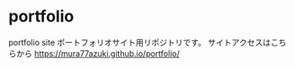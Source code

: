# portfolio
portfolio site
ポートフォリオサイト用リポジトリです。
サイトアクセスはこちらから
https://mura77azuki.github.io/portfolio/

